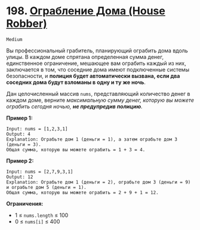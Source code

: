# 198. [Ограбление Дома (House Robber)](https://leetcode.com/problems/house-robber/description/)

`Medium`

Вы профессиональный грабитель, планирующий ограбить дома вдоль улицы. В каждом доме спрятана определенная сумма денег, единственное ограничение, мешающее вам ограбить каждый из них, заключается в том, что соседние дома имеют подключенные системы безопасности, и **полиция будет автоматически вызвана, если два соседних дома будут взломаны в одну и ту же ночь**.

Дан целочисленный массив `nums`, представляющий количество денег в каждом доме, верните *максимальную сумму денег, которую вы можете ограбить сегодня ночью, **не предупредив полицию**.*

**Пример 1:**
```
Input: nums = [1,2,3,1]
Output: 4
Explanation: Ограбьте дом 1 (деньги = 1), а затем ограбьте дом 3 (деньги = 3).
Общая сумма, которую вы можете ограбить = 1 + 3 = 4.
```

**Пример 2:**
```
Input: nums = [2,7,9,3,1]
Output: 12
Explanation: Ограбьте дом 1 (деньги = 2), ограбьте дом 3 (деньги = 9) и ограбьте дом 5 (деньги = 1).
Общая сумма, которую вы можете ограбить = 2 + 9 + 1 = 12.
```

**Ограничения:**

*   1 ≤ `nums.length` ≤ 100
*   0 ≤ `nums[i]` ≤ 400